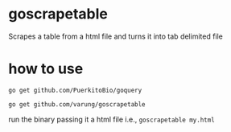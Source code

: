 # goscrapetable
Scrapes a table from a html file and turns it into tab delimited file

# how to use

```go get github.com/PuerkitoBio/goquery```

```go get github.com/varung/goscrapetable```

run the binary passing it a html file i.e.,
```goscrapetable my.html```

